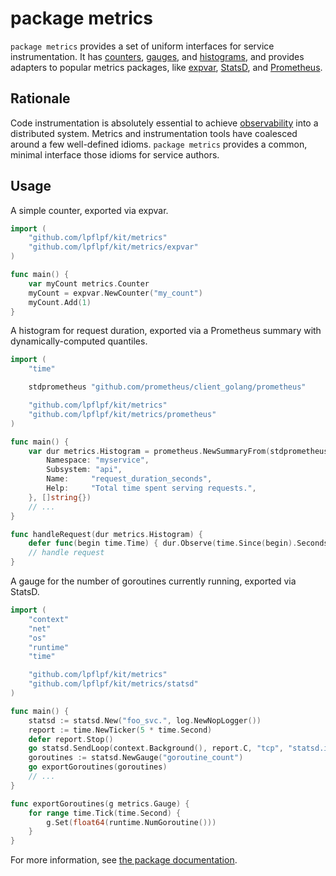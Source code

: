 # package metrics

`package metrics` provides a set of uniform interfaces for service instrumentation.
It has
 [counters](http://prometheus.io/docs/concepts/metric_types/#counter),
 [gauges](http://prometheus.io/docs/concepts/metric_types/#gauge), and
 [histograms](http://prometheus.io/docs/concepts/metric_types/#histogram),
and provides adapters to popular metrics packages, like
 [expvar](https://golang.org/pkg/expvar),
 [StatsD](https://github.com/etsy/statsd), and
 [Prometheus](https://prometheus.io).

## Rationale

Code instrumentation is absolutely essential to achieve
 [observability](https://speakerdeck.com/mattheath/observability-in-micro-service-architectures)
 into a distributed system.
Metrics and instrumentation tools have coalesced around a few well-defined idioms.
`package metrics` provides a common, minimal interface those idioms for service authors.

## Usage

A simple counter, exported via expvar.

```go
import (
	"github.com/lpflpf/kit/metrics"
	"github.com/lpflpf/kit/metrics/expvar"
)

func main() {
	var myCount metrics.Counter
	myCount = expvar.NewCounter("my_count")
	myCount.Add(1)
}
```

A histogram for request duration,
 exported via a Prometheus summary with dynamically-computed quantiles.

```go
import (
	"time"

	stdprometheus "github.com/prometheus/client_golang/prometheus"

	"github.com/lpflpf/kit/metrics"
	"github.com/lpflpf/kit/metrics/prometheus"
)

func main() {
	var dur metrics.Histogram = prometheus.NewSummaryFrom(stdprometheus.SummaryOpts{
		Namespace: "myservice",
		Subsystem: "api",
		Name:     "request_duration_seconds",
		Help:     "Total time spent serving requests.",
	}, []string{})
	// ...
}

func handleRequest(dur metrics.Histogram) {
	defer func(begin time.Time) { dur.Observe(time.Since(begin).Seconds()) }(time.Now())
	// handle request
}
```

A gauge for the number of goroutines currently running, exported via StatsD.

```go
import (
	"context"
	"net"
	"os"
	"runtime"
	"time"

	"github.com/lpflpf/kit/metrics"
	"github.com/lpflpf/kit/metrics/statsd"
)

func main() {
	statsd := statsd.New("foo_svc.", log.NewNopLogger())
	report := time.NewTicker(5 * time.Second)
	defer report.Stop()
	go statsd.SendLoop(context.Background(), report.C, "tcp", "statsd.internal:8125")
	goroutines := statsd.NewGauge("goroutine_count")
	go exportGoroutines(goroutines)
	// ...
}

func exportGoroutines(g metrics.Gauge) {
	for range time.Tick(time.Second) {
		g.Set(float64(runtime.NumGoroutine()))
	}
}
```

For more information, see [the package documentation](https://godoc.org/github.com/lpflpf/kit/metrics).
